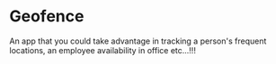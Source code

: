 # Geofence
An app that you could take advantage in tracking a person's frequent locations, an employee availability in office etc...!!!
